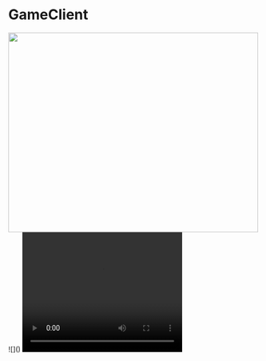 # GameClient
<img src="readmeFiles/program.gif" width="500" height="400">
![]()
<video width="320" height="240" autoplay>
  <source src="readmeFiles/home.mov" type="video/mov">
</video>
